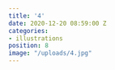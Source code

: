 ```yaml
---
title: '4'
date: 2020-12-20 08:59:00 Z
categories:
- illustrations
position: 8
image: "/uploads/4.jpg"
---
```


